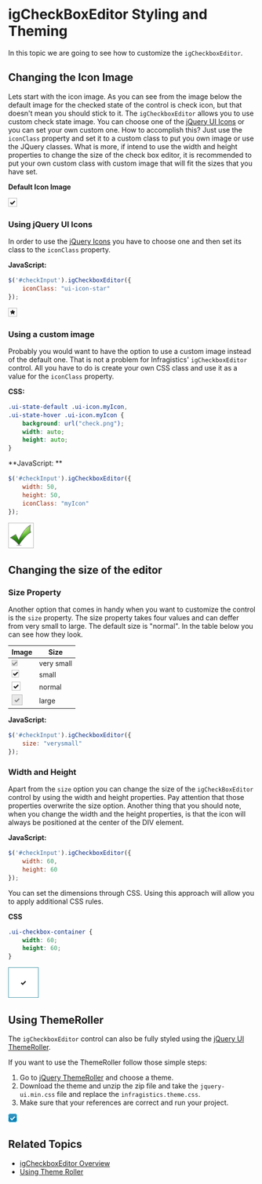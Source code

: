 ﻿<!--
|metadata|
{
    "fileName": "igcheckboxeditor-styling-and-theming",
    "controlName": "igCheckboxEditor",
    "tags": ["Editing","Styling","Theming"]
}
|metadata|
-->

# igCheckBoxEditor Styling and Theming

In this topic we are going to see how to customize the `igCheckboxEditor`.

## Changing the Icon Image

Lets start with the icon image. As you can see from the image below the default image for the checked state of the control is check icon, but that doesn't mean you should stick to it. The `igCheckboxEditor` allows you to use custom check state image. You can choose one of the [jQuery UI Icons](http://api.jqueryui.com/theming/icons/) or you can set your own custom one. How to accomplish this? Just use the `iconClass` property and set it to a custom class to put you own image or use the JQuery classes. What is more, if intend to use the width and height properties to change the size of the check box editor, it is recommended to put your own custom class with custom image that will fit the sizes that you have set.

**Default Icon Image** 

![](images/igCheckBoxEditor_normal_size.png) 


### Using jQuery UI Icons

In order to use the [jQuery Icons](http://api.jqueryui.com/theming/icons/) you have to choose one and then set its class to the `iconClass` property.

**JavaScript:**

```js
$('#checkInput').igCheckboxEditor({
	iconClass: "ui-icon-star"
});
``` 

![](images/igCheckBoxEditor_Star_Icon.png)


### Using a custom image

Probably you would want to have the option to use a custom image instead of the default one. That is not a problem for Infragistics' `igCheckboxEditor` control. All you have to do is create your own CSS class and use it as a value for the `iconClass` property.

**CSS:**

```css
.ui-state-default .ui-icon.myIcon,
.ui-state-hover .ui-icon.myIcon {
	background: url("check.png");
	width: auto;
	height: auto;
}
```

**JavaScript: **
```js
$('#checkInput').igCheckboxEditor({
	width: 50, 
	height: 50,
	iconClass: "myIcon"
});
``` 

![](images/igCheckBoxEditor_custom_icon.png)

## Changing the size of the editor

### Size Property

Another option that comes in handy when you want to customize the control is the `size` property. The size property takes four values and can deffer from very small to large. The default size is "normal". In the table below you can see how they look.

Image | Size
--- | ---
![](images/igCheckBoxEditor_verysmall_size.png) | very small
![](images/igCheckBoxEditor_small_size.png) | small
![](images/igCheckBoxEditor_normal_size.png) | normal
![](images/igCheckBoxEditor_large_size.png) | large

**JavaScript:**

```js
$('#checkInput').igCheckboxEditor({
	size: "verysmall"
});
```

### Width and Height

Apart from the `size` option you can change the size of the `igCheckBoxEditor` control by using the width and height properties. Pay attention that those properties overwrite the size option. Another thing that you should note, when you change the width and the height properties, is that the icon will always be positioned at the center of the DIV element. 

**JavaScript:**

```js
$('#checkInput').igCheckboxEditor({
	width: 60, 
	height: 60
});
```

You can set the dimensions through CSS. Using this approach will allow you to apply additional CSS rules.

**CSS**
```css
.ui-checkbox-container {
	width: 60;
	height: 60;
}
```

![](images/igCheckBoxEditor_custom_size.png)


## Using ThemeRoller
The `igCheckboxEditor` control can also be fully styled using the [jQuery UI ThemeRoller](http://jqueryui.com/themeroller/). 

If you want to use the ThemeRoller follow those simple steps:

1. Go to [jQuery ThemeRoller](http://jqueryui.com/themeroller/) and choose     	a theme.
2. Download the theme and unzip the zip file and take the `jquery-ui.min.css` file and replace the `infragistics.theme.css`.
3. Make sure that your references are correct and run your project.

![](images/igCheckBoxEditor_ThemeRoller.png)

## Related Topics  

-   [igCheckboxEditor Overview](igCheckboxEditor-Overview.html)
-   [Using Theme Roller](#_Using_Theme_Roller)
